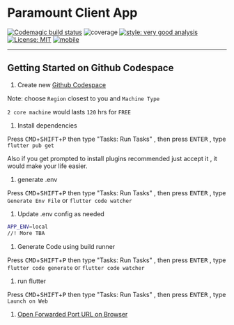 # Paramount Client App

[![Codemagic build status](https://api.codemagic.io/apps/640a51e16d467a62ed0ba98b/640a51e16d467a62ed0ba98a/status_badge.svg)](https://codemagic.io/apps/640a51e16d467a62ed0ba98b/640a51e16d467a62ed0ba98a/latest_build)
![coverage][coverage_badge]
[![style: very good analysis][very_good_analysis_badge]][very_good_analysis_link]
[![License: MIT][license_badge]][license_link]
[![mobile](https://github.com/kelvin-273o15/paramount-client/actions/workflows/main.yaml/badge.svg)](https://github.com/kelvin-273o15/paramount-client/actions/workflows/main.yaml)


---

## Getting Started on Github Codespace

1. Create new [Github Codespace](https://github.com/codespaces/new?hide_repo_select=true&ref=main&repo=611750319)

Note: choose `Region` closest to you and `Machine Type`

`2 core machine` would lasts `120` hrs for `FREE`

1. Install dependencies

 Press <kbd>CMD</kbd>+<kbd>SHIFT</kbd>+<kbd>P</kbd> then type "Tasks: Run Tasks" , then press <kbd>ENTER</kbd> , type `flutter pub get`

 Also if you get prompted to install plugins recommended just accept it , it would make your life easier.

1. generate .env

Press <kbd>CMD</kbd>+<kbd>SHIFT</kbd>+<kbd>P</kbd> then type "Tasks: Run Tasks" , then press <kbd>ENTER</kbd> , type `Generate Env File` or `flutter code watcher`

1. Update .env config as needed

```sh
APP_ENV=local
//! More TBA
```

1. Generate Code using build runner

Press <kbd>CMD</kbd>+<kbd>SHIFT</kbd>+<kbd>P</kbd> then type "Tasks: Run Tasks" , then press <kbd>ENTER</kbd> , type `flutter code generate` or `flutter code watcher`

1. run flutter

Press <kbd>CMD</kbd>+<kbd>SHIFT</kbd>+<kbd>P</kbd> then type "Tasks: Run Tasks" , then press <kbd>ENTER</kbd> , type `Launch on Web`

1. [Open Forwarded Port URL on Browser](https://docs.github.com/en/codespaces/developing-in-codespaces/forwarding-ports-in-your-codespace)




[coverage_badge]: coverage_badge.svg
[license_badge]: https://img.shields.io/badge/license-MIT-blue.svg
[license_link]: https://opensource.org/licenses/MIT
[very_good_analysis_badge]: https://img.shields.io/badge/style-very_good_analysis-B22C89.svg
[very_good_analysis_link]: https://pub.dev/packages/very_good_analysis
[very_good_cli_link]: https://github.com/VeryGoodOpenSource/very_good_cli
